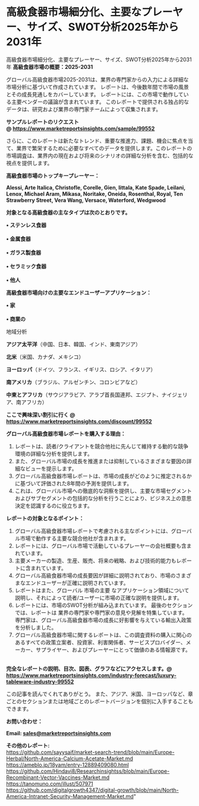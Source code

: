 # 高級食器市場細分化、主要なプレーヤー、サイズ、SWOT分析2025年から2031年
高級食器市場細分化、主要なプレーヤー、サイズ、SWOT分析2025年から2031年
<strong><b>高級食器市場の概要：2025-2031</b></strong>

グローバル高級食器市場2025-2031は、業界の専門家からの入力による詳細な市場分析に基づいて作成されています。 レポートは、今後数年間で市場の風景とその成長見通しをカバーしています。 レポートには、この市場で動作している主要ベンダーの議論が含まれています。 このレポートで提供される独占的なデータは、研究および業界の専門家チームによって収集されます。

<strong>サンプルレポートのリクエスト @ <a href=https://www.marketreportsinsights.com/sample/99552>https://www.marketreportsinsights.com/sample/99552</a></strong>

さらに、このレポートは新たなトレンド、重要な推進力、課題、機会に焦点を当て、業界で繁栄するために必要なすべてのデータを提供します。このレポートの市場調査は、業界内の現在および将来のシナリオの詳細な分析を含む、包括的な視点を提供します。

<strong>高級食器市場のトップキープレーヤー：</strong>

<strong>Alessi, Arte Italica, Christofle, Corelle, Gien, Iittala, Kate Spade, Leilani, Lenox, Michael Aram, Mikasa, Noritake, Oneida, Rosenthal, Royal, Ten Strawberry Street, Vera Wang, Versace, Waterford, Wedgwood</strong>

<strong><b>対象となる高級食器の主なタイプは次のとおりです。</b></strong>

<strong>• ステンレス食器<br><br>• 金属食器<br><br>• ガラス製食器<br><br>• セラミック食器<br><br>• 他人</strong>

<strong><b>高級食器市場向けの主要なエンドユーザーアプリケーション：</b></strong>

<strong>• 家<br><br>• 商業の</strong>

 地域分析

<strong><b>アジア太平洋</b></strong>（中国、日本、韓国、インド、東南アジア）

<strong><b>北米</b></strong>（米国、カナダ、メキシコ）

<strong><b>ヨーロッパ</b></strong>（ドイツ、フランス、イギリス、ロシア、イタリア）

<strong><b>南アメリカ</b></strong>（ブラジル、アルゼンチン、コロンビアなど）

<strong><b>中東とアフリカ</b></strong>（サウジアラビア、アラブ首長国連邦、エジプト、ナイジェリア、南アフリカ）

<strong>ここで興味深い割引に行く @ <a href=https://www.marketreportsinsights.com/discount/99552>https://www.marketreportsinsights.com/discount/99552</a></strong>

<strong><b>グローバル高級食器市場レポートを購入する理由：</b></strong>
<ol>
  <li>レポートは、読者/クライアントを競合他社に先んじて維持する動的な競争環境の詳細な分析を提供します。</li>
  <li>また、グローバル市場の成長を推進または抑制しているさまざまな要因の詳細なビューを提示します。</li>
  <li>グローバル高級食器市場レポートは、市場の成長がどのように推定されるかに基づいて評価された8年間の予測を提供します。</li>
  <li>これは、グローバル市場への徹底的な洞察を提供し、主要な市場セグメントおよびサブセグメントの包括的な分析を行うことにより、ビジネス上の意思決定を認識するのに役立ちます。</li>
</ol>
<strong><b>レポートの対象となるポイント：</b></strong>
<ol>
  <li>グローバル高級食器市場レポートで考慮される主なポイントには、グローバル市場で動作する主要な競合他社が含まれます。</li>
  <li>レポートには、グローバル市場で活動しているプレーヤーの会社概要も含まれています。</li>
  <li>主要メーカーの製造、生産、販売、将来の戦略、および技術的能力もレポートに含まれています。</li>
  <li>グローバル高級食器市場の成長要因が詳細に説明されており、市場のさまざまなエンドユーザーが正確に説明されています。</li>
  <li>レポートはまた、グローバル 市場の主要 なアプリケーション領域について説明し、それによって読者/ユーザーに市場の正確な説明を提供します。</li>
  <li>レポートには、市場のSWOT分析が組み込まれています。 最後のセクションでは、レポートは 業界の専門家や専門家の意見や見解を特集しています。 専門家は、グローバル高級食器市場の成長に好影響を与えている輸出入政策を分析しました。</li>
  <li>グローバル高級食器市場に関するレポートは、この調査資料の購入に関心のあるすべての政策立案者、投資家、利害関係者、サービスプロバイダー、メーカー、サプライヤー、およびプレーヤーにとって価値のある情報源です。</li>
</ol><br>
<strong>完全なレポートの説明、目次、図表、グラフなどにアクセスします。@ <a href=https://www.marketreportsinsights.com/industry-forecast/luxury-tableware-industry-99552>https://www.marketreportsinsights.com/industry-forecast/luxury-tableware-industry-99552</a></strong>

この記事を読んでくれてありがとう。 また、アジア、米国、ヨーロッパなど、章ごとのセクションまたは地域ごとのレポートバージョンを個別に入手することもできます。

<strong><b>お問い合わせ：</b></strong>

<strong>Email: </strong><a href=mailto:sales@marketreportsinsights.com><strong>sales@marketreportsinsights.com</strong></a>

<strong>その他のレポート:</strong>
<br>
<a href=https://github.com/sayysaif/market-search-trend/blob/main/Europe-Herbal/North-America-Calcium-Acetate-Market.md>https://github.com/sayysaif/market-search-trend/blob/main/Europe-Herbal/North-America-Calcium-Acetate-Market.md</a>
<br>
<a href=https://ameblo.jp/18yam/entry-12889409080.html>https://ameblo.jp/18yam/entry-12889409080.html</a>
<br>
<a href=https://github.com/Hindavi8/Researchinsightss/blob/main/Europe-Recombinant-Vector-Vaccines-Market.md>https://github.com/Hindavi8/Researchinsightss/blob/main/Europe-Recombinant-Vector-Vaccines-Market.md</a>
<br>
<a href=https://tanomuno.com/illust/507971>https://tanomuno.com/illust/507971</a>
<br>
<a href=https://github.com/digitalgrowth4347/digital-growth/blob/main/North-America-Intranet-Security-Management-Market.md>https://github.com/digitalgrowth4347/digital-growth/blob/main/North-America-Intranet-Security-Management-Market.md</a>"
